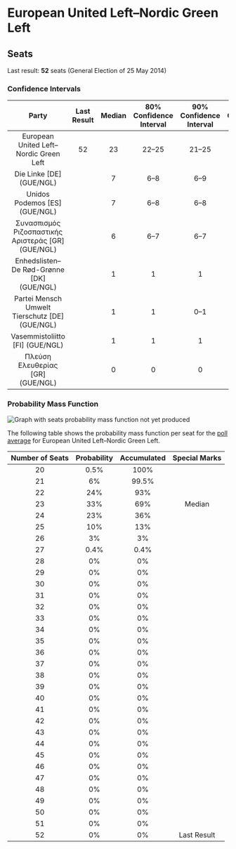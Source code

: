 # European United Left–Nordic Green Left

## Seats

Last result: **52** seats (General Election of 25 May 2014)

### Confidence Intervals

| Party | Last Result | Median | 80% Confidence Interval | 90% Confidence Interval | 95% Confidence Interval | 99% Confidence Interval |
|:-----:|:-----------:|:------:|:-----------------------:|:-----------------------:|:-----------------------:|:-----------------------:|
| European United Left–Nordic Green Left | 52 | 23 | 22–25 | 21–25 | 21–26 | 20–26 |
| Die Linke [DE] (GUE/NGL) | | 7 | 6–8 | 6–9 | 6–9 | 6–9 |
| Unidos Podemos [ES] (GUE/NGL) | | 7 | 6–8 | 6–8 | 6–8 | 6–9 |
| Συνασπισμός Ριζοσπαστικής Αριστεράς [GR] (GUE/NGL) | | 6 | 6–7 | 6–7 | 5–7 | 5–7 |
| Enhedslisten–De Rød-Grønne [DK] (GUE/NGL) | | 1 | 1 | 1 | 1 | 1–2 |
| Partei Mensch Umwelt Tierschutz [DE] (GUE/NGL) | | 1 | 1 | 0–1 | 0–1 | 0–2 |
| Vasemmistoliitto [FI] (GUE/NGL) | | 1 | 1 | 1 | 1 | 1 |
| Πλεύση Ελευθερίας [GR] (GUE/NGL) | | 0 | 0 | 0 | 0 | 0 |

### Probability Mass Function

![Graph with seats probability mass function not yet produced](average-2019-07-31-seats-pmf-europeanunitedleft–nordicgreenleft.png "Seats Probability Mass Function")

The following table shows the probability mass function per seat for the [poll average](average-2019-07-31.html) for European United Left–Nordic Green Left.

| Number of Seats | Probability | Accumulated | Special Marks |
|:---------------:|:-----------:|:-----------:|:-------------:|
| 20 | 0.5% | 100% |  |
| 21 | 6% | 99.5% |  |
| 22 | 24% | 93% |  |
| 23 | 33% | 69% | Median |
| 24 | 23% | 36% |  |
| 25 | 10% | 13% |  |
| 26 | 3% | 3% |  |
| 27 | 0.4% | 0.4% |  |
| 28 | 0% | 0% |  |
| 29 | 0% | 0% |  |
| 30 | 0% | 0% |  |
| 31 | 0% | 0% |  |
| 32 | 0% | 0% |  |
| 33 | 0% | 0% |  |
| 34 | 0% | 0% |  |
| 35 | 0% | 0% |  |
| 36 | 0% | 0% |  |
| 37 | 0% | 0% |  |
| 38 | 0% | 0% |  |
| 39 | 0% | 0% |  |
| 40 | 0% | 0% |  |
| 41 | 0% | 0% |  |
| 42 | 0% | 0% |  |
| 43 | 0% | 0% |  |
| 44 | 0% | 0% |  |
| 45 | 0% | 0% |  |
| 46 | 0% | 0% |  |
| 47 | 0% | 0% |  |
| 48 | 0% | 0% |  |
| 49 | 0% | 0% |  |
| 50 | 0% | 0% |  |
| 51 | 0% | 0% |  |
| 52 | 0% | 0% | Last Result |


